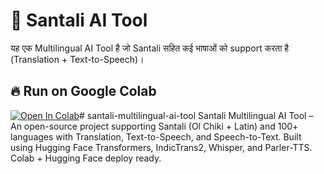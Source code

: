 # 🚀 Santali AI Tool

यह एक Multilingual AI Tool है जो Santali सहित कई भाषाओं को support करता है (Translation + Text-to-Speech)।  

## 🔥 Run on Google Colab
[![Open In Colab](https://colab.research.google.com/assets/colab-badge.svg)](https://colab.research.google.com/github/YOUR_USERNAME/YOUR_REPO/blob/main/your_notebook.ipynb)# santali-multilingual-ai-tool
Santali Multilingual AI Tool – An open-source project supporting Santali (Ol Chiki + Latin) and 100+ languages with Translation, Text-to-Speech, and Speech-to-Text. Built using Hugging Face Transformers, IndicTrans2, Whisper, and Parler-TTS. Colab + Hugging Face deploy ready.
